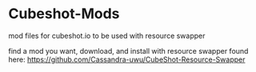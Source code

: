 # Cubeshot-Mods
mod files for cubeshot.io to be used with resource swapper

find a mod you want, download, and install with resource swapper found here: https://github.com/Cassandra-uwu/CubeShot-Resource-Swapper

